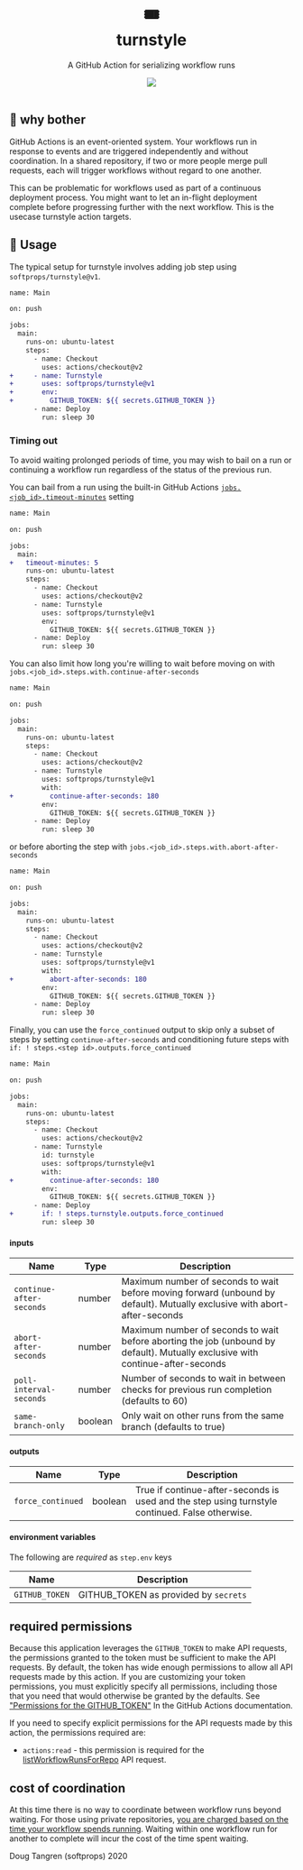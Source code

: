 <h1 align="center">
  🎟️
  <br/>
  turnstyle
</h1>

<p align="center">
   A GitHub Action for serializing workflow runs
</p>

<div align="center">
  <a href="https://github.com/softprops/turnstyle/actions">
		<img src="https://github.com/softprops/turnstyle/workflows/Main/badge.svg"/>
	</a>
</div>

<br />

## 🤔 why bother

GitHub Actions is an event-oriented system. Your workflows run in response to events and are triggered independently and without coordination. In a shared repository, if two or more people merge pull requests, each will trigger workflows without regard to one another.

This can be problematic for workflows used as part of a continuous deployment process. You might want to let an in-flight deployment complete before progressing further with the next workflow. This is the usecase turnstyle action targets.

## 🤸 Usage

The typical setup for turnstyle involves adding job step using `softprops/turnstyle@v1`.

```diff
name: Main

on: push

jobs:
  main:
    runs-on: ubuntu-latest
    steps:
      - name: Checkout
        uses: actions/checkout@v2
+     - name: Turnstyle
+       uses: softprops/turnstyle@v1
+       env:
+         GITHUB_TOKEN: ${{ secrets.GITHUB_TOKEN }}
      - name: Deploy
        run: sleep 30
```

### Timing out

To avoid waiting prolonged periods of time, you may wish to bail on a run or continuing a workflow run regardless of the status of the previous run.

You can bail from a run using the built-in GitHub Actions [`jobs.<job_id>.timeout-minutes`](https://help.github.com/en/actions/automating-your-workflow-with-github-actions/workflow-syntax-for-github-actions#jobsjob_idtimeout-minutes) setting

```diff
name: Main

on: push

jobs:
  main:
+   timeout-minutes: 5
    runs-on: ubuntu-latest
    steps:
      - name: Checkout
        uses: actions/checkout@v2
      - name: Turnstyle
        uses: softprops/turnstyle@v1
        env:
          GITHUB_TOKEN: ${{ secrets.GITHUB_TOKEN }}
      - name: Deploy
        run: sleep 30
```

You can also limit how long you're willing to wait before moving on with `jobs.<job_id>.steps.with.continue-after-seconds`

```diff
name: Main

on: push

jobs:
  main:
    runs-on: ubuntu-latest
    steps:
      - name: Checkout
        uses: actions/checkout@v2
      - name: Turnstyle
        uses: softprops/turnstyle@v1
        with:
+         continue-after-seconds: 180
        env:
          GITHUB_TOKEN: ${{ secrets.GITHUB_TOKEN }}
      - name: Deploy
        run: sleep 30
```

or before aborting the step with `jobs.<job_id>.steps.with.abort-after-seconds`


```diff
name: Main

on: push

jobs:
  main:
    runs-on: ubuntu-latest
    steps:
      - name: Checkout
        uses: actions/checkout@v2
      - name: Turnstyle
        uses: softprops/turnstyle@v1
        with:
+         abort-after-seconds: 180
        env:
          GITHUB_TOKEN: ${{ secrets.GITHUB_TOKEN }}
      - name: Deploy
        run: sleep 30
```

Finally, you can use the `force_continued` output to skip only a subset of steps
by setting `continue-after-seconds` and conditioning future steps with
`if: ! steps.<step id>.outputs.force_continued`


```diff
name: Main

on: push

jobs:
  main:
    runs-on: ubuntu-latest
    steps:
      - name: Checkout
        uses: actions/checkout@v2
      - name: Turnstyle
        id: turnstyle
        uses: softprops/turnstyle@v1
        with:
+         continue-after-seconds: 180
        env:
          GITHUB_TOKEN: ${{ secrets.GITHUB_TOKEN }}
      - name: Deploy
+       if: ! steps.turnstyle.outputs.force_continued
        run: sleep 30
```

#### inputs

| Name                    | Type    | Description                                                                                                                    |
|-------------------------|---------|--------------------------------------------------------------------------------------------------------------------------------|
| `continue-after-seconds`| number  | Maximum number of seconds to wait before moving forward (unbound by default). Mutually exclusive with abort-after-seconds      |
| `abort-after-seconds`   | number  | Maximum number of seconds to wait before aborting the job (unbound by default). Mutually exclusive with continue-after-seconds |
| `poll-interval-seconds` | number  | Number of seconds to wait in between checks for previous run completion (defaults to 60)                                       |
| `same-branch-only`      | boolean | Only wait on other runs from the same branch (defaults to true)                                                                |

#### outputs

| Name                    | Type     | Description                                                                                     |
|-------------------------|----------|-------------------------------------------------------------------------------------------------|
| `force_continued`       | boolean  | True if continue-after-seconds is used and the step using turnstyle continued. False otherwise. |

#### environment variables

The following are *required* as `step.env` keys

| Name           | Description                          |
|----------------|--------------------------------------|
| `GITHUB_TOKEN` | GITHUB_TOKEN as provided by `secrets`|

## required permissions

Because this application leverages the `GITHUB_TOKEN` to make API requests, the
permissions granted to the token must be sufficient to make the API requests.
By default, the token has wide enough permissions to allow all API requests
made by this action. If you are customizing your token permissions, you must
explicitly specify all permissions, including those that you need that would
otherwise be granted by the defaults. See ["Permissions for the
GITHUB_TOKEN"](https://docs.github.com/en/actions/security-guides/automatic-token-authentication#permissions-for-the-github_token)
In the GitHub Actions documentation.

If you need to specify explicit permissions for the API requests made by this
action, the permissions required are:

- `actions:read` - this permission is required for the [listWorkflowRunsForRepo](https://octokit.github.io/rest.js/v18#actions-list-workflow-runs-for-repo)
API request.

## cost of coordination

At this time there is no way to coordinate between workflow runs beyond waiting. For those using private repositories, [you are charged based on the time your workflow spends running](https://github.com/features/actions#pricing-details). Waiting within one workflow run for another to complete will incur the cost of the time spent waiting.

Doug Tangren (softprops) 2020
